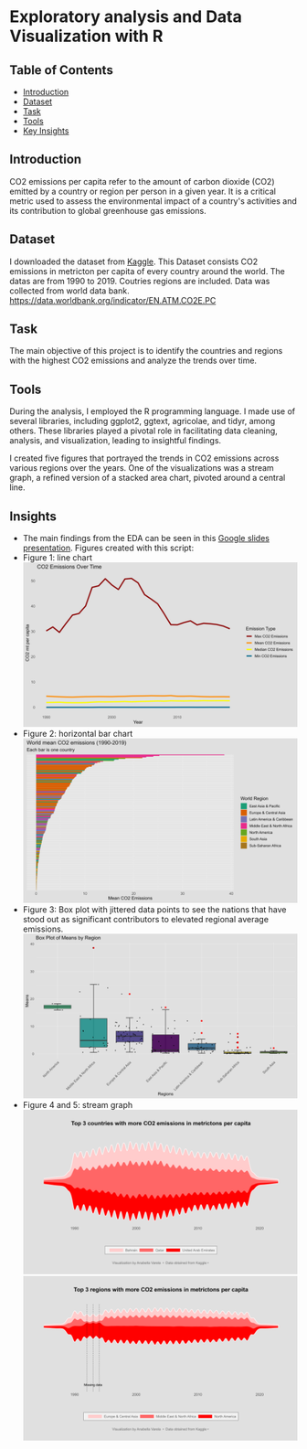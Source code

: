 
# Exploratory analysis and Data Visualization with R
## Table of Contents

- [Introduction](#introduction)
- [Dataset](#dataset)
- [Task](#task)
- [Tools](#tools)
- [Key Insights](#insights)




## Introduction
  CO2 emissions per capita refer to the amount of carbon dioxide (CO2) emitted by a country or region per person in a given year. It is a critical metric used to assess the environmental impact of a country's activities and its contribution to global greenhouse gas emissions. 

## Dataset
 I downloaded the dataset from [Kaggle](https://www.kaggle.com/datasets/koustavghosh149/co2-emission-around-the-world).  This Dataset consists CO2 emissions in metricton per capita of every country around the world. The datas are from 1990 to 2019. Coutries regions are included. Data was collected from world data bank. https://data.worldbank.org/indicator/EN.ATM.CO2E.PC

## Task
The main objective of this project is to identify the countries and regions with the highest CO2 emissions and analyze the trends over time.

## Tools
During the analysis, I employed the R programming language. I made use of several libraries, including ggplot2, ggtext, agricolae, and tidyr, among others. These libraries played a pivotal role in facilitating data cleaning, analysis, and visualization, leading to insightful findings.

I created five figures that portrayed the trends in CO2 emissions across various regions over the years. One of the visualizations was a stream graph, a refined version of a stacked area chart, pivoted around a central line. 


## Insights
- The main findings from the EDA can be seen in this [Google slides presentation](https://docs.google.com/presentation/d/1v19GGn3EvbPBqgHEjUh3ap2xgAp8zH9sCHrOyp3j5o4/edit?usp=sharing). 
Figures created with this script: 
- Figure 1: line chart
![Alt text](Fig1.png)
- Figure 2: horizontal bar chart
![Alt text](Fig2.png)
- Figure 3: Box plot with jittered data points to see the nations that have stood out as significant contributors to elevated regional average emissions.
![Alt text](Fig3.png)
- Figure 4 and 5: stream graph
![Alt text](Fig4.png)
![Alt text](Fig5.png)



